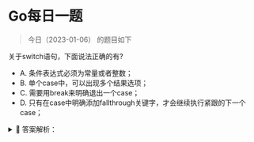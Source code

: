 # Go每日一题

> 今日（2023-01-06） 的题目如下

关于switch语句，下面说法正确的有?

- A. 条件表达式必须为常量或者整数；
- B. 单个case中，可以出现多个结果选项；
- C. 需要用break来明确退出一个case；
- D. 只有在case中明确添加fallthrough关键字，才会继续执行紧跟的下一个case；

<details>
<summary style="cursor: pointer">🔑 答案解析：</summary>
<div>

参考答案及解析：BD。

</div>
</details>